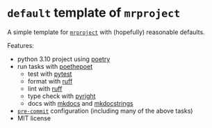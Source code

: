 # `default` template of `mrproject`

A simple template for [`mrproject`](https://github.com/sotte/mrproject)
with (hopefully) reasonable defaults.

Features:

- python 3.10 project using [poetry](https://python-poetry.org/)
- run tasks with [poethepoet](https://github.com/nat-n/poethepoet)
  - test with [pytest](https://docs.pytest.org/)
  - format with [ruff](https://github.com/astral-sh/ruff)
  - lint with  [ruff](https://github.com/astral-sh/ruff)
  - type check with [pyright](https://github.com/microsoft/pyright)
  - docs with [mkdocs](https://www.mkdocs.org/) and [mkdocstrings](https://mkdocstrings.github.io)
- [`pre-commit`](https://pre-commit.com/) configuration (including many of the above tasks)
- MIT license
